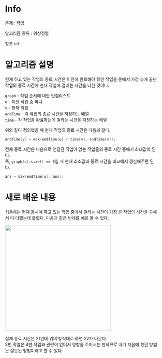 # Info

  

문제 : [작업](https://www.acmicpc.net/problem/2056)

알고리즘 종류 : 위상정렬

참조 url : 

  

# 알고리즘 설명
현재 하고 있는 작업의 종료 시간은 이전에 완료해야 했던 작업들 중에서 가장 늦게 끝난 작업의 종료 시간에 현재 작업에 걸리는 시간을 더한 것이다.  

`graph` - 작업 순서에 대한 인접리스트  
`u` - 이전 작업 중 하나  
`v` - 현재 작업  
`endTime` - 각 작업의 종료 시간을 저장하는 배열  
`time` - 각 작업을 완료하는데 걸리는 시간을 저장하는 배열 

위와 같이 정의했을 때 현재 작업의 종료 시간은 다음과 같다.
```c++
endTime[v] = max(endTime[u] + time[v], endTime[v]);
```
전체 종료 시간은 다음으로 연결된 작업이 없는 작업들의 종료 시간 중에서 최대값이 된다.  
즉, `graph[u].size() == 0`일 때 현재 최소값과 종료 시간을 비교해서 갱신해주면 된다.
```c++
ans = max(endTime[u], ans);
```

# 새로 배운 내용
처음에는 현재 동시에 하고 있는 작업 중에서 걸리는 시간이 가장 큰 작업의 시간을 구해서 다 더했는데 틀렸다. 다음과 같은 반례를 예로 들 수 있다.  

<img src="https://user-images.githubusercontent.com/55791128/158758703-5e87e2e3-9876-4f11-99f6-329f7ce26406.jpg" width=350>  

실제 종료 시간은 21인데 위의 방식대로 하면 22가 나온다.  
3번 작업은 4번 작업과 관련이 없어서 영향을 주어서는 안되므로 내가 처음에 했던 방법은 잘못된 방법이라고 할 수 있다.
